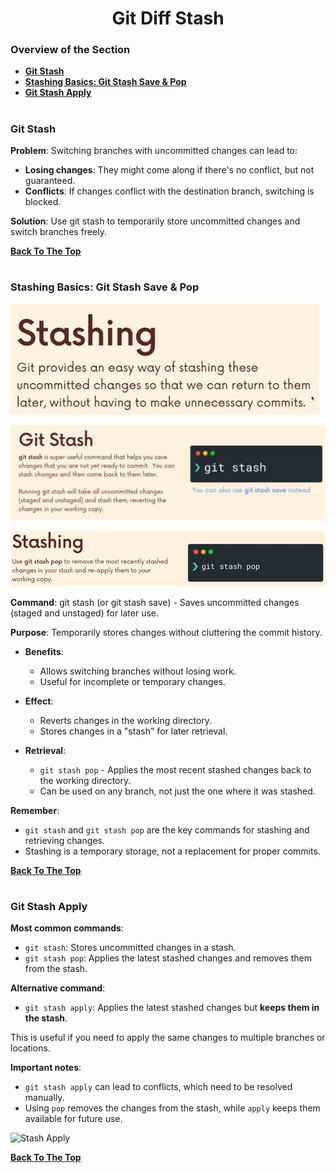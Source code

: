 <h1 align="center">Git Diff Stash</h1>

### Overview of the Section
* **[Git Stash](#stash)**
* **[Stashing Basics: Git Stash Save & Pop](#git-stash)**
* **[Git Stash Apply](#apply)**

#
### <a name="stash">Git Stash</a>

**Problem**: Switching branches with uncommitted changes can lead to:

- **Losing changes**: They might come along if there's no conflict, but not guaranteed.
- **Conflicts**: If changes conflict with the destination branch, switching is blocked.

**Solution**: Use git stash to temporarily store uncommitted changes and switch branches freely.

**[Back To The Top](#Overview-of-the-Section)**
#

### <a name="git-stash">Stashing Basics: Git Stash Save & Pop</a>

![Stash](https://github.com/tsokac2/-_-_Git_and_GitHub_CheatSheet/blob/main/src/29.JPG)

![Stashing](https://github.com/tsokac2/-_-_Git_and_GitHub_CheatSheet/blob/main/src/30.JPG)

![Stashing_pop](https://github.com/tsokac2/-_-_Git_and_GitHub_CheatSheet/blob/main/src/31.JPG)

**Command**: git stash (or git stash save) - Saves uncommitted changes (staged and unstaged) for later use.

**Purpose**: Temporarily stores changes without cluttering the commit history.

- **Benefits**:
    - Allows switching branches without losing work.
    - Useful for incomplete or temporary changes.

- **Effect**:
    - Reverts changes in the working directory.
    - Stores changes in a "stash" for later retrieval.

- **Retrieval**:
    - ``git stash pop`` - Applies the most recent stashed changes back to the working directory.
    - Can be used on any branch, not just the one where it was stashed.

**Remember**:
- ``git stash`` and ``git stash pop`` are the key commands for stashing and retrieving changes.
- Stashing is a temporary storage, not a replacement for proper commits.

**[Back To The Top](#Overview-of-the-Section)**
#

### <a name="apply">Git Stash Apply</a>
**Most common commands**:
- ``git stash``: Stores uncommitted changes in a stash.
- ``git stash pop``: Applies the latest stashed changes and removes them from the stash.

**Alternative command**:
- ``git stash apply``: Applies the latest stashed changes but **keeps them in the stash**.

This is useful if you need to apply the same changes to multiple branches or locations.

**Important notes**:
- ``git stash apply`` can lead to conflicts, which need to be resolved manually.
- Using ``pop`` removes the changes from the stash, while ``apply`` keeps them available for future use.

![Stash Apply]()

**[Back To The Top](#Overview-of-the-Section)**
#